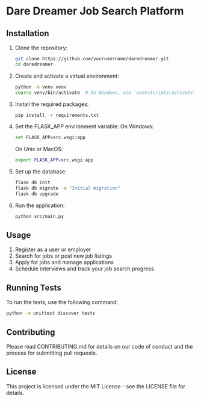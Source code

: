 # Dare Dreamer Job Search Platform

## Installation

1. Clone the repository:
   ```bash
   git clone https://github.com/yourusername/daredreamer.git
   cd daredreamer
   ```

2. Create and activate a virtual environment:
   ```bash
   python -m venv venv
   source venv/bin/activate  # On Windows, use `venv\Scripts\activate`
   ```

3. Install the required packages:
   ```bash
   pip install -r requirements.txt
   ```

4. Set the FLASK_APP environment variable:
   On Windows:
   ```bash
   set FLASK_APP=src.wsgi:app
   ```
   On Unix or MacOS:
   ```bash
   export FLASK_APP=src.wsgi:app
   ```

5. Set up the database:
   ```bash
   flask db init
   flask db migrate -m "Initial migration"
   flask db upgrade
   ```

6. Run the application:
   ```bash
   python src/main.py
   ```

## Usage

1. Register as a user or employer
2. Search for jobs or post new job listings
3. Apply for jobs and manage applications
4. Schedule interviews and track your job search progress

## Running Tests

To run the tests, use the following command:
```bash
python -m unittest discover tests
```

## Contributing

Please read CONTRIBUTING.md for details on our code of conduct and the process for submitting pull requests.

## License

This project is licensed under the MIT License - see the LICENSE file for details.
